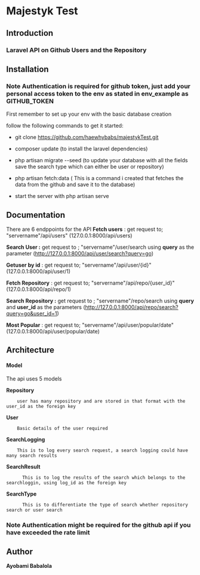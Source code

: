 # Majestyk Test

## Introduction

### Laravel API on Github Users and the Repository


## Installation

### Note Authentication is required for github token, just add your personal access token to the env as stated in env_example as GITHUB_TOKEN
First remember to set up your env with the basic database creation

follow the following commands to get it started:

* git clone https://github.com/haewhybabs/majestykTest.git
* composer update (to install the laravel dependencies) 

* php artisan migrate --seed (to update your database with all the fields save the search type which can either be user or repository)

* php artisan fetch:data ( This is a command i created that fetches the data from the github and save it to the database)

* start the server with php artisan serve



## Documentation
There are 6 endppoints for the API
**Fetch users** : get request to;   "servername"/api/users" (127.0.0.1:8000/api/users)

**Search User :** get request to ; "servername"/user/search using **query** as the parameter  (http://127.0.0.1:8000/api/user/search?query=go)

**Getuser by id** : get request to;   "servername"/api/user/{id}" (127.0.0.1:8000/api/user/1)

**Fetch Repository** : get request to;   "servername"/api/repo/{user_id}" (127.0.0.1:8000/api/repo/1)

**Search Repository :** get request to ; "servername"/repo/search using **query** and **user_id** as the parameters
(http://127.0.0.1:8000/api/repo/search?query=go&user_id=1)

**Most Popular** : get request to;   "servername"/api/user/popular/date" (127.0.0.1:8000/api/user/popular/date)


## Architecture 
 
 #### Model
 The api uses 5 models

  **Repository** 

        user has many repository and are stored in that format with the user_id as the foreign key

  **User**

        Basic details of the user required

  **SearchLogging**

        This is to log every search request, a search logging could have many search results

  **SearchResult**

          This is to log the results of the search which belongs to the searchloggin, using log_id as the foreign key

  **SearchType**

          This is to differentiate the type of search whether repository search or user search


### Note Authentication might be required for the github api if you have exceeded the rate limit

## Author
**Ayobami Babalola**
